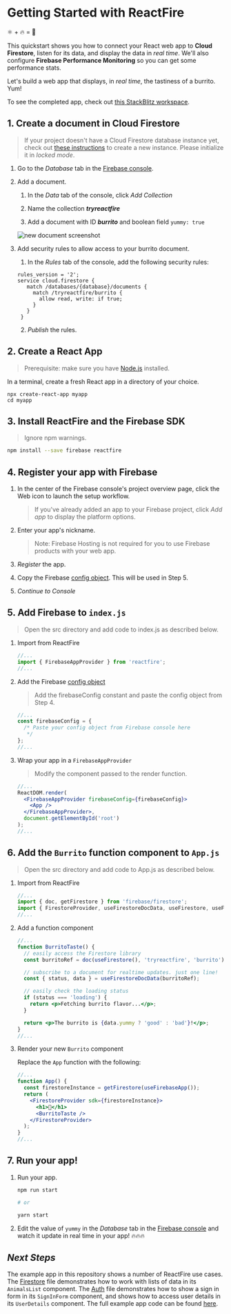 # Getting Started with ReactFire

⚛ + 🔥 = 🌯

This quickstart shows you how to connect your React web app to **Cloud Firestore**, listen for its data, and display the data in _real time_. We'll also configure **Firebase Performance Monitoring** so you can get some performance stats.

Let's build a web app that displays, in _real time_, the tastiness of a burrito. Yum!

To see the completed app, check out [this StackBlitz workspace](https://stackblitz.com/fork/reactfire-v4-sample).

## 1. Create a document in Cloud Firestore

> If your project doesn't have a Cloud Firestore database instance yet, check out [these instructions](https://firebase.google.com/docs/firestore/quickstart#create) to create a new instance. Please initialize it in _locked mode_.

1. Go to the _Database_ tab in the [Firebase console](https://console.firebase.google.com).

1. Add a document.

   1. In the _Data_ tab of the console, click _Add Collection_

   1. Name the collection **_tryreactfire_**
   1. Add a document with ID **_burrito_** and boolean field `yummy: true`

   ![new document screenshot](https://firebasestorage.googleapis.com/v0/b/rxfire-525a3.appspot.com/o/docs%2FScreen%20Shot%202019-07-03%20at%202.19.11%20PM.png?alt=media&token=052d27ea-5db1-4a02-aad0-a3f017c1a975)

1. Add security rules to allow access to your burrito document.

   1. In the _Rules_ tab of the console, add the following security rules:

   ```text
   rules_version = '2';
   service cloud.firestore {
      match /databases/{database}/documents {
        match /tryreactfire/burrito {
          allow read, write: if true;
        }
      }
    }
   ```

   2. _Publish_ the rules.

## 2. Create a React App

> Prerequisite: make sure you have [Node.js](https://nodejs.org/en/) installed.

In a terminal, create a fresh React app in a directory of your choice.

```shell
npx create-react-app myapp
cd myapp
```

## 3. Install ReactFire and the Firebase SDK

> Ignore npm warnings.

```bash
npm install --save firebase reactfire
```

## 4. Register your app with Firebase

1. In the center of the Firebase console's project overview page, click the Web icon to launch the setup workflow.

   > If you've already added an app to your Firebase project, click _Add app_ to display the platform options.

1. Enter your app's nickname.

   > Note: Firebase Hosting is not required for you to use Firebase products with your web app.

1. _Register_ the app.

1. Copy the Firebase [config object](https://firebase.google.com/docs/web/setup#config-object). This will be used in Step 5.

1. _Continue to Console_

## 5. Add Firebase to `index.js`

> Open the src directory and add code to index.js as described below.

1. Import from ReactFire

   ```js
   //...
   import { FirebaseAppProvider } from 'reactfire';
   //...
   ```

1. Add the Firebase [config object](https://firebase.google.com/docs/web/setup#config-object)

   > Add the firebaseConfig constant and paste the config object from Step 4.

   ```jsx
   //...
   const firebaseConfig = {
     /* Paste your config object from Firebase console here
      */
   };
   //...
   ```

1. Wrap your app in a `FirebaseAppProvider`

   > Modify the component passed to the render function.

   ```jsx
   //...
   ReactDOM.render(
     <FirebaseAppProvider firebaseConfig={firebaseConfig}>
       <App />
     </FirebaseAppProvider>,
     document.getElementById('root')
   );
   //...
   ```

## 6. Add the `Burrito` function component to `App.js`

> Open the src directory and add code to App.js as described below.

1. Import from ReactFire

   ```js
   //...
   import { doc, getFirestore } from 'firebase/firestore';
   import { FirestoreProvider, useFirestoreDocData, useFirestore, useFirebaseApp } from 'reactfire';
   //...
   ```

1. Add a function component

   ```jsx
   //...
   function BurritoTaste() {
     // easily access the Firestore library
     const burritoRef = doc(useFirestore(), 'tryreactfire', 'burrito');

     // subscribe to a document for realtime updates. just one line!
     const { status, data } = useFirestoreDocData(burritoRef);

     // easily check the loading status
     if (status === 'loading') {
       return <p>Fetching burrito flavor...</p>;
     }

     return <p>The burrito is {data.yummy ? 'good' : 'bad'}!</p>;
   }
   //...
   ```

1. Render your new `Burrito` component

   Replace the `App` function with the following:

   ```jsx
   //...
   function App() {
     const firestoreInstance = getFirestore(useFirebaseApp());
     return (
       <FirestoreProvider sdk={firestoreInstance}>
         <h1>🌯</h1>
         <BurritoTaste />
       </FirestoreProvider>
     );
   }
   //...
   ```

## 7. Run your app!

1. Run your app.

   ```bash
   npm run start

   # or

   yarn start
   ```

1. Edit the value of `yummy` in the _Database_ tab in the [Firebase console](https://console.firebase.google.com) and watch it update in real time in your app! 🔥🔥🔥

## _Next Steps_

The example app in this repository shows a number of ReactFire use cases. The [Firestore](https://github.com/FirebaseExtended/reactfire/blob/master/example/withoutSuspense/Firestore.tsx) file demonstrates how to work with lists of data in its `AnimalsList` component. The [Auth](https://github.com/FirebaseExtended/reactfire/blob/master/example/withoutSuspense/Auth.tsx) file demonstrates how to show a sign in form in its `SignInForm` component, and shows how to access user details in its `UserDetails` component. The full example app code can be found [here](https://github.com/FirebaseExtended/reactfire/tree/master/example/withoutSuspense).
